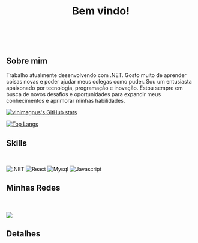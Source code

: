 <h1 align="center">Bem vindo!<h1>
<br>
  
## Sobre mim
  
Trabalho atualmente desenvolvendo com .NET. Gosto muito de aprender coisas novas e poder ajudar meus colegas como puder.
 Sou um entusiasta apaixonado por tecnologia, programação e inovação. Estou sempre em busca de novos desafios e oportunidades para expandir meus conhecimentos e aprimorar minhas habilidades.

 [![vinimagnus's GitHub stats](https://github-readme-stats.vercel.app/api?username=viniciusmagnus&show_icons=true&theme=tokyonight)](https://github.com/anuraghazra/github-readme-stats)

 [![Top Langs](https://github-readme-stats.vercel.app/api/top-langs/?username=viniciusmagnus&theme=tokyonight)](https://github.com/anuraghazra/github-readme-stats)

   


## Skills
<br>
  
![.NET](https://img.shields.io/badge/.NET-512BD4?style=for-the-badge&logo=dotnet&logoColor=white)
![React](https://img.shields.io/badge/React-20232A?style=for-the-badge&logo=react&logoColor=61DAFB)
![Mysql](https://img.shields.io/badge/MySQL-005C84?style=for-the-badge&logo=mysql&logoColor=white)
![Javascript](https://img.shields.io/badge/JavaScript-323330?style=for-the-badge&logo=javascript&logoColor=F7DF1E)


## Minhas Redes
<br><br>
<a href="https://www.linkedin.com/in/vin%C3%ADcius-magnus-668808250" target="_blank"><img src="https://img.shields.io/badge/-LinkedIn-%230077B5?style=for-the-badge&logo=linkedin&logoColor=white" target="_blank"></a>
  
## Detalhes

 



